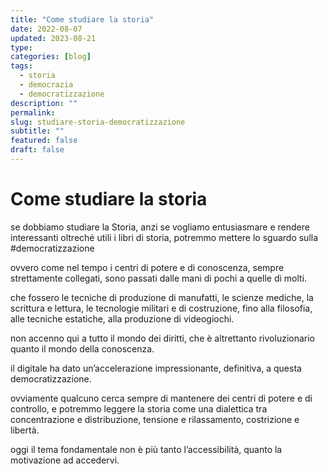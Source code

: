 ```yaml
---
title: "Come studiare la storia"
date: 2022-08-07
updated: 2023-08-21
type: 
categories: [blog]
tags:
  - storia
  - democrazia
  - democratizzazione
description: ""
permalink: 
slug: studiare-storia-democratizzazione
subtitle: ""
featured: false
draft: false
---
```

# Come studiare la storia
se dobbiamo studiare la Storia, anzi se vogliamo entusiasmare e rendere interessanti oltreché utili i libri di storia, potremmo mettere lo sguardo sulla #democratizzazione 

ovvero come nel tempo i centri di potere e di conoscenza, sempre strettamente collegati, sono passati dalle mani di pochi a quelle di molti.

che fossero le tecniche di produzione di manufatti, le scienze mediche, la scrittura e lettura, le tecnologie militari e di costruzione, fino alla filosofia, alle tecniche estatiche, alla produzione di videogiochi. 

non accenno qui a tutto il mondo dei diritti, che è altrettanto rivoluzionario quanto il mondo della conoscenza. 

il digitale ha dato un’accelerazione impressionante, definitiva, a questa democratizzazione. 

ovviamente qualcuno cerca sempre di mantenere dei centri di potere e di controllo, e potremmo leggere la storia come una dialettica tra concentrazione e distribuzione, tensione e rilassamento, costrizione e libertà. 

oggi il tema fondamentale non è più tanto l’accessibilità, quanto la motivazione ad accedervi.